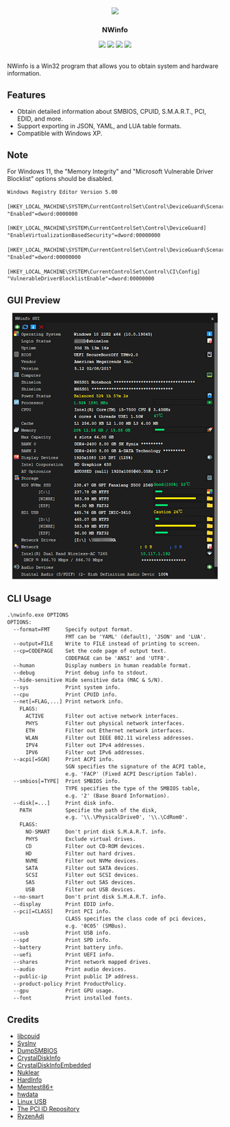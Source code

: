 <br />
<div align="center">
  <img src="icon.ico">
  <h3 align="center">NWinfo</h3>
  <img src="https://img.shields.io/github/stars/a1ive/nwinfo?style=flat&label=%E2%98%85&color=grey">
  <img src="https://img.shields.io/github/license/a1ive/nwinfo?logo=unlicense&label=">
  <img src="https://img.shields.io/github/downloads/a1ive/nwinfo/total?label=%E2%87%A9&labelColor=blue&color=blue">
  <img src="https://img.shields.io/github/v/release/a1ive/nwinfo?label=%F0%9F%93%A6&labelColor=cyan&color=cyan">
</div>
<br />

NWinfo is a Win32 program that allows you to obtain system and hardware information.

## Features
* Obtain detailed information about SMBIOS, CPUID, S.M.A.R.T., PCI, EDID, and more.
* Support exporting in JSON, YAML, and LUA table formats.
* Compatible with Windows XP.

## Note
For Windows 11, the "Memory Integrity" and "Microsoft Vulnerable Driver Blocklist" options should be disabled.
```txt
Windows Registry Editor Version 5.00

[HKEY_LOCAL_MACHINE\SYSTEM\CurrentControlSet\Control\DeviceGuard\Scenarios\HypervisorEnforcedCodeIntegrity]
"Enabled"=dword:0000000

[HKEY_LOCAL_MACHINE\SYSTEM\CurrentControlSet\Control\DeviceGuard]
"EnableVirtualizationBasedSecurity"=dword:00000000

[HKEY_LOCAL_MACHINE\SYSTEM\CurrentControlSet\Control\DeviceGuard\Scenarios\SystemGuard]
"Enabled"=dword:00000000

[HKEY_LOCAL_MACHINE\SYSTEM\CurrentControlSet\Control\CI\Config]
"VulnerableDriverBlocklistEnable"=dword:00000000
```

## GUI Preview

<div align="center">
  <img src="assets/images/demo.png">
</div>

## CLI Usage
```txt
.\nwinfo.exe OPTIONS
OPTIONS:
  --format=FMT     Specify output format.
                   FMT can be 'YAML' (default), 'JSON' and 'LUA'.
  --output=FILE    Write to FILE instead of printing to screen.
  --cp=CODEPAGE    Set the code page of output text.
                   CODEPAGE can be 'ANSI' and 'UTF8'.
  --human          Display numbers in human readable format.
  --debug          Print debug info to stdout.
  --hide-sensitive Hide sensitive data (MAC & S/N).
  --sys            Print system info.
  --cpu            Print CPUID info.
  --net[=FLAG,...] Print network info.
    FLAGS:
      ACTIVE       Filter out active network interfaces.
      PHYS         Filter out physical network interfaces.
      ETH          Filter out Ethernet network interfaces.
      WLAN         Filter out IEEE 802.11 wireless addresses.
      IPV4         Filter out IPv4 addresses.
      IPV6         Filter out IPv6 addresses.
  --acpi[=SGN]     Print ACPI info.
                   SGN specifies the signature of the ACPI table,
                   e.g. 'FACP' (Fixed ACPI Description Table).
  --smbios[=TYPE]  Print SMBIOS info.
                   TYPE specifies the type of the SMBIOS table,
                   e.g. '2' (Base Board Information).
  --disk[=...]     Print disk info.
    PATH           Specifie the path of the disk,
                   e.g. '\\.\PhysicalDrive0', '\\.\CdRom0'.
    FLAGS:
      NO-SMART     Don't print disk S.M.A.R.T. info.
      PHYS         Exclude virtual drives.
      CD           Filter out CD-ROM devices.
      HD           Filter out hard drives.
      NVME         Filter out NVMe devices.
      SATA         Filter out SATA devices.
      SCSI         Filter out SCSI devices.
      SAS          Filter out SAS devices.
      USB          Filter out USB devices.
  --no-smart       Don't print disk S.M.A.R.T. info.
  --display        Print EDID info.
  --pci[=CLASS]    Print PCI info.
                   CLASS specifies the class code of pci devices,
                   e.g. '0C05' (SMBus).
  --usb            Print USB info.
  --spd            Print SPD info.
  --battery        Print battery info.
  --uefi           Print UEFI info.
  --shares         Print network mapped drives.
  --audio          Print audio devices.
  --public-ip      Print public IP address.
  --product-policy Print ProductPolicy.
  --gpu            Print GPU usage.
  --font           Print installed fonts.
```

## Credits

* [libcpuid](https://libcpuid.sourceforge.net)
* [SysInv](https://github.com/cavaliercoder/sysinv)
* [DumpSMBIOS](https://github.com/KunYi/DumpSMBIOS)
* [CrystalDiskInfo](https://github.com/hiyohiyo/CrystalDiskInfo)
* [CrystalDiskInfoEmbedded](https://github.com/iTXTech/CrystalDiskInfoEmbedded)
* [Nuklear](https://github.com/Immediate-Mode-UI/Nuklear)
* [HardInfo](https://github.com/lpereira/hardinfo)
* [Memtest86+](https://github.com/memtest86plus/memtest86plus)
* [hwdata](https://github.com/vcrhonek/hwdata)
* [Linux USB](http://www.linux-usb.org)
* [The PCI ID Repository](https://pci-ids.ucw.cz)
* [RyzenAdj](https://github.com/FlyGoat/RyzenAdj)

